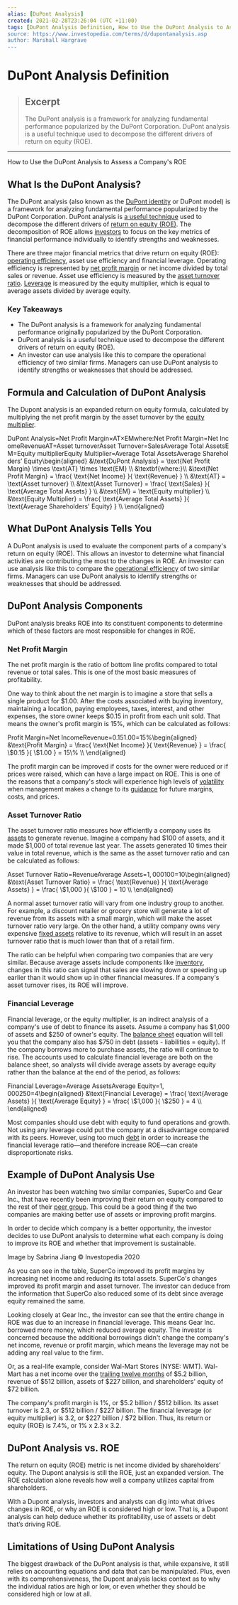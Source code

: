 ```yaml
---
alias: [DuPont Analysis]
created: 2021-02-28T23:26:04 (UTC +11:00)
tags: [DuPont Analysis Definition, How to Use the DuPont Analysis to Assess a Company's ROE]
source: https://www.investopedia.com/terms/d/dupontanalysis.asp
author: Marshall Hargrave
---
```


# DuPont Analysis Definition

> ## Excerpt
> The DuPont analysis is a framework for analyzing fundamental performance popularized by the DuPont Corporation. DuPont analysis is a useful technique used to decompose the different drivers of return on equity (ROE).

---

How to Use the DuPont Analysis to Assess a Company's ROE
## What Is the DuPont Analysis?

The DuPont analysis (also known as the [DuPont identity](https://www.investopedia.com/terms/d/dupontidentity.asp) or DuPont model) is a framework for analyzing fundamental performance popularized by the DuPont Corporation. DuPont analysis is [a useful technique](https://www.investopedia.com/articles/fundamental-analysis/08/dupont-analysis.asp) used to decompose the different drivers of [return on equity (ROE)](https://www.investopedia.com/terms/r/returnonequity.asp). The decomposition of ROE allows [investors](https://www.investopedia.com/terms/i/investor.asp) to focus on the key metrics of financial performance individually to identify strengths and weaknesses.

There are three major financial metrics that drive return on equity (ROE): [operating efficiency](https://www.investopedia.com/terms/o/operationalefficiency.asp), asset use efficiency and financial leverage. Operating efficiency is represented by [net profit margin](https://www.investopedia.com/terms/n/net_margin.asp) or net income divided by total sales or revenue. Asset use efficiency is measured by the [asset turnover ratio](https://www.investopedia.com/terms/a/assetturnover.asp). [Leverage](https://www.investopedia.com/terms/l/leverage.asp) is measured by the equity multiplier, which is equal to average assets divided by average equity.

### Key Takeaways

-   The DuPont analysis is a framework for analyzing fundamental performance originally popularized by the DuPont Corporation.
-   DuPont analysis is a useful technique used to decompose the different drivers of return on equity (ROE). 
-   An investor can use analysis like this to compare the operational efficiency of two similar firms. Managers can use DuPont analysis to identify strengths or weaknesses that should be addressed.

## Formula and Calculation of DuPont Analysis

The Dupont analysis is an expanded return on equity formula, calculated by multiplying the net profit margin by the asset turnover by the [equity multiplier](https://www.investopedia.com/terms/e/equitymultiplier.asp).

DuPont Analysis\=Net Profit Margin×AT×EMwhere:Net Profit Margin\=Net IncomeRevenueAT\=Asset turnoverAsset Turnover\=SalesAverage Total AssetsEM\=Equity multiplierEquity Multiplier\=Average Total AssetsAverage Shareholders’ Equity\\begin{aligned} &\\text{DuPont Analysis} = \\text{Net Profit Margin} \\times \\text{AT} \\times \\text{EM} \\\\ &\\textbf{where:}\\\\ &\\text{Net Profit Margin} = \\frac{ \\text{Net Income} }{ \\text{Revenue} } \\\\ &\\text{AT} = \\text{Asset turnover} \\\\ &\\text{Asset Turnover} = \\frac{ \\text{Sales} }{ \\text{Average Total Assets} } \\\\ &\\text{EM} = \\text{Equity multiplier} \\\\ &\\text{Equity Multiplier} = \\frac{ \\text{Average Total Assets} }{ \\text{Average Shareholders' Equity} } \\\\ \\end{aligned}

## What DuPont Analysis Tells You

A DuPont analysis is used to evaluate the component parts of a company's return on equity (ROE). This allows an investor to determine what financial activities are contributing the most to the changes in ROE. An investor can use analysis like this to compare the [operational efficiency](https://www.investopedia.com/terms/o/operationalefficiency.asp) of two similar firms. Managers can use DuPont analysis to identify strengths or weaknesses that should be addressed.

## DuPont Analysis Components

DuPont analysis breaks ROE into its constituent components to determine which of these factors are most responsible for changes in ROE.

### Net Profit Margin

The net profit margin is the ratio of bottom line profits compared to total revenue or total sales. This is one of the most basic measures of profitability.

One way to think about the net margin is to imagine a store that sells a single product for $1.00. After the costs associated with buying inventory, maintaining a location, paying employees, taxes, interest, and other expenses, the store owner keeps $0.15 in profit from each unit sold. That means the owner's profit margin is 15%, which can be calculated as follows:

Profit Margin\=Net IncomeRevenue\=$0.15$1.00\=15%\\begin{aligned} &\\text{Profit Margin} = \\frac{ \\text{Net Income} }{ \\text{Revenue} } = \\frac{ \\$0.15 }{ \\$1.00 } = 15\\% \\\\ \\end{aligned}

The profit margin can be improved if costs for the owner were reduced or if prices were raised, which can have a large impact on ROE. This is one of the reasons that a company's stock will experience high levels of [volatility](https://www.investopedia.com/terms/v/volatility.asp) when management makes a change to its [guidance](https://www.investopedia.com/terms/g/guidance.asp) for future margins, costs, and prices.

### Asset Turnover Ratio

The asset turnover ratio measures how efficiently a company uses its [assets](https://www.investopedia.com/terms/a/asset.asp) to generate revenue. Imagine a company had $100 of assets, and it made $1,000 of total revenue last year. The assets generated 10 times their value in total revenue, which is the same as the asset turnover ratio and can be calculated as follows:

Asset Turnover Ratio\=RevenueAverage Assets\=$1,000$100\=10\\begin{aligned} &\\text{Asset Turnover Ratio} = \\frac{ \\text{Revenue} }{ \\text{Average Assets} } = \\frac{ \\$1,000 }{ \\$100 } = 10 \\\\ \\end{aligned}

A normal asset turnover ratio will vary from one industry group to another. For example, a discount retailer or grocery store will generate a lot of revenue from its assets with a small margin, which will make the asset turnover ratio very large. On the other hand, a utility company owns very expensive [fixed assets](https://www.investopedia.com/terms/f/fixedasset.asp) relative to its revenue, which will result in an asset turnover ratio that is much lower than that of a retail firm.

The ratio can be helpful when comparing two companies that are very similar. Because average assets include components like [inventory](https://www.investopedia.com/terms/i/inventory.asp), changes in this ratio can signal that sales are slowing down or speeding up earlier than it would show up in other financial measures. If a company's asset turnover rises, its ROE will improve.

### Financial Leverage

Financial leverage, or the equity multiplier, is an indirect analysis of a company's use of debt to finance its assets. Assume a company has $1,000 of assets and $250 of owner's equity. The [balance sheet](https://www.investopedia.com/terms/b/balancesheet.asp) equation will tell you that the company also has $750 in debt (assets - liabilities = equity). If the company borrows more to purchase assets, the ratio will continue to rise. The accounts used to calculate financial leverage are both on the balance sheet, so analysts will divide average assets by average equity rather than the balance at the end of the period, as follows:

Financial Leverage\=Average AssetsAverage Equity\=$1,000$250\=4\\begin{aligned} &\\text{Financial Leverage} = \\frac{ \\text{Average Assets} }{ \\text{Average Equity} } = \\frac{ \\$1,000 }{ \\$250 } = 4 \\\\ \\end{aligned}

Most companies should use debt with equity to fund operations and growth. Not using any leverage could put the company at a disadvantage compared with its peers. However, using too much [debt](https://www.investopedia.com/terms/d/debt.asp) in order to increase the financial leverage ratio—and therefore increase ROE—can create disproportionate risks.

## Example of DuPont Analysis Use

An investor has been watching two similar companies, SuperCo and Gear Inc., that have recently been improving their return on equity compared to the rest of their [peer group](https://www.investopedia.com/terms/p/peer-group.asp). This could be a good thing if the two companies are making better use of assets or improving profit margins.

In order to decide which company is a better opportunity, the investor decides to use DuPont analysis to determine what each company is doing to improve its ROE and whether that improvement is sustainable.

Image by Sabrina Jiang © Investopedia 2020

As you can see in the table, SuperCo improved its profit margins by increasing net income and reducing its total assets. SuperCo's changes improved its profit margin and asset turnover. The investor can deduce from the information that SuperCo also reduced some of its debt since average equity remained the same.

Looking closely at Gear Inc., the investor can see that the entire change in ROE was due to an increase in financial leverage. This means Gear Inc. borrowed more money, which reduced average equity. The investor is concerned because the additional borrowings didn't change the company's net income, revenue or profit margin, which means the leverage may not be adding any real value to the firm.

Or, as a real-life example, consider Wal-Mart Stores (NYSE: WMT). Wal-Mart has a net income over the [trailing twelve months](https://www.investopedia.com/terms/t/ttm.asp) of $5.2 billion, revenue of $512 billion, assets of $227 billion, and shareholders' equity of $72 billion.

The company's profit margin is 1%, or $5.2 billion / $512 billion. Its asset turnover is 2.3, or $512 billion / $227 billion. The financial leverage (or equity multiplier) is 3.2, or $227 billion / $72 billion. Thus, its return or equity (ROE) is 7.4%, or 1% x 2.3 x 3.2.

## DuPont Analysis vs. ROE

The return on equity (ROE) metric is net income divided by shareholders’ equity. The Dupont analysis is still the ROE, just an expanded version. The ROE calculation alone reveals how well a company utilizes capital from shareholders.

With a Dupont analysis, investors and analysts can dig into what drives changes in ROE, or why an ROE is considered high or low. That is, a Dupont analysis can help deduce whether its profitability, use of assets or debt that’s driving ROE.

## Limitations of Using DuPont Analysis

The biggest drawback of the DuPont analysis is that, while expansive, it still relies on accounting equations and data that can be manipulated. Plus, even with its comprehensiveness, the Dupont analysis lacks context as to why the individual ratios are high or low, or even whether they should be considered high or low at all.
